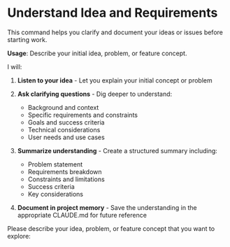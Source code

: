 # Understand Idea and Requirements

This command helps you clarify and document your ideas or issues before starting work.

**Usage**: Describe your initial idea, problem, or feature concept.

I will:

1. **Listen to your idea** - Let you explain your initial concept or problem
2. **Ask clarifying questions** - Dig deeper to understand:
   - Background and context
   - Specific requirements and constraints
   - Goals and success criteria
   - Technical considerations
   - User needs and use cases

3. **Summarize understanding** - Create a structured summary including:
   - Problem statement
   - Requirements breakdown
   - Constraints and limitations
   - Success criteria
   - Key considerations

4. **Document in project memory** - Save the understanding in the appropriate CLAUDE.md for future reference

Please describe your idea, problem, or feature concept that you want to explore:
